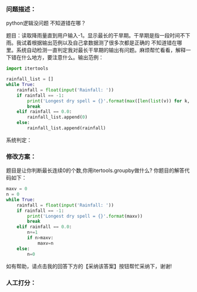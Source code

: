 ### 问题描述：
<p>python逻辑没问题 不知道错在哪？</p>
题目：读取降雨量直到用户输入-1。显示最长的干旱期。干旱期是指一段时间不下雨。我试着根据输出范例以及自己拿数据测了很多次都是正确的 不知道错在哪里。系统自动检测一直判定我对最长干旱期的输出有问题。麻烦帮忙看看，解释一下错在什么地方，要注意什么。输出范例：

```python
import itertools

rainfall_list = []
while True:
    rainfall = float(input('Rainfall: '))
    if rainfall == -1:
        print('Longest dry spell = {}'.format(max([len(list(v)) for k, v in itertools.groupby(rainfall_list)])))
        break
    elif rainfall == 0.0:
        rainfall_list.append(0)
    else:
        rainfall_list.append(rainfall)


```
系统判定： 
### 修改方案：
题目是让你判断最长连续0的个数,你用itertools.groupby做什么?
你题目的解答代码如下：

```python
maxv = 0
n = 0
while True:
    rainfall = float(input('Rainfall: '))
    if rainfall == -1:
        print('Longest dry spell = {}'.format(maxv))
        break
    elif rainfall == 0.0:
        n+=1
        if n>maxv:
            maxv=n
    else:
        n=0

```


如有帮助，请点击我的回答下方的【采纳该答案】按钮帮忙采纳下，谢谢!


### 人工打分：
